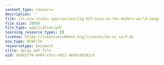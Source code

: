```yaml
---
content_type: resource
description: ''
file: /ol-ocw-studio-app/courses/21g-027-asia-in-the-modern-world-images-representations-fall-2016/dad42f70de04e3cec013a016cd8382cb_1801228.pdf
file_size: 20886
file_type: application/pdf
learning_resource_types: []
license: https://creativecommons.org/licenses/by-nc-sa/4.0/
ocw_type: OCWFile
resourcetype: Document
title: 3play pdf file
uid: dad42f70-de04-e3ce-c013-a016cd8382cb
---
```

